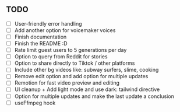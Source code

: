## TODO
- [ ] User-friendly error handling
- [ ] Add another option for voicemaker voices
- [ ] Finish documentation
- [ ] Finish the README :D
- [ ] Rate limit guest users to 5 generations per day
- [ ] Option to query from Reddit for stories
- [ ] Option to share directly to Tiktok / other platforms
- [ ] Include other bg videos like: subway surfers, slime, cooking
- [ ] Remove edit option and add option for multiple updates
- [ ] Remotion for fast video preview and editing
- [ ] UI cleanup + Add light mode and use dark: tailwind directive
- [ ] Option for multiple updates and make the last update a conclusion
- [ ] useFfmpeg hook